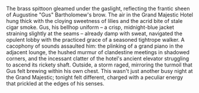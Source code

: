 The brass spittoon gleamed under the gaslight, reflecting the frantic sheen of Augustine "Gus" Bartholomew's brow.  The air in the Grand Majestic Hotel hung thick with the cloying sweetness of lilies and the acrid bite of stale cigar smoke.  Gus, his bellhop uniform – a crisp, midnight-blue jacket straining slightly at the seams – already damp with sweat, navigated the opulent lobby with the practiced grace of a seasoned tightrope walker.  A cacophony of sounds assaulted him: the plinking of a grand piano in the adjacent lounge, the hushed murmur of clandestine meetings in shadowed corners, and the incessant clatter of the hotel's ancient elevator struggling to ascend its rickety shaft. Outside, a storm raged, mirroring the turmoil that Gus felt brewing within his own chest. This wasn't just another busy night at the Grand Majestic; tonight felt different, charged with a peculiar energy that prickled at the edges of his senses.
